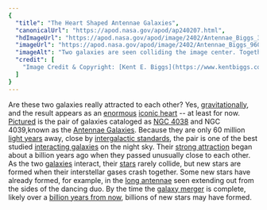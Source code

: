 ```yaml
---
{
  "title": "The Heart Shaped Antennae Galaxies",
  "canonicalUrl": "https://apod.nasa.gov/apod/ap240207.html",
  "hdImageUrl": "https://apod.nasa.gov/apod/image/2402/Antennae_Biggs_3840.jpg",
  "imageUrl": "https://apod.nasa.gov/apod/image/2402/Antennae_Biggs_960.jpg",
  "imageAlt": "Two galaxies are seen colliding the image center. Together, they look like a classic heart icon but with long tails. Please see the explanation for more detailed information.",
  "credit": [
    "Image Credit & Copyright: [Kent E. Biggs](https://www.kentbiggs.com/about.htm)"
  ]
}
---
```


Are these two galaxies really attracted to each other? Yes, [gravitationally](https://en.wikipedia.org/wiki/Gravity), and the result appears as an [enormous](https://apod.nasa.gov/apod/ap220214.html) [iconic heart](https://en.wikipedia.org/wiki/Heart_symbol) -- at least for now. [Pictured](https://www.kentbiggs.com/images/galaxies/N4038.htm) is the pair of galaxies cataloged as [NGC 4038](https://apod.nasa.gov/apod/ap180523.html) and NGC 4039,known as the [Antennae Galaxies](https://apod.nasa.gov/apod/ap220331.html). Because they are only 60 million [light years](https://spaceplace.nasa.gov/light-year/) away, close by [intergalactic standards](https://apod.nasa.gov/apod/ap130408.html), the pair is one of the best studied [interacting galaxies](https://apod.nasa.gov/apod/ap191120.html) on the night sky. Their [strong attraction](https://www.boredpanda.com/blog/wp-content/uploads/2019/04/travelling-cuddling-stray-cats-istanbul-orin-fb12-png__700.jpg) began about a billion years ago when they passed unusually close to each other. As the two [galaxies](https://science.nasa.gov/universe/galaxies/) interact, their [stars](https://esahubble.org/wordbank/star/) rarely collide, but new stars are formed when their interstellar gases crash together. Some new stars have already formed, for example, in the [long antennae](https://en.wikipedia.org/wiki/Antenna_(biology)#/media/File:Rosalia_alpina_side.JPG) seen extending out from the sides of the dancing duo. By the time the [galaxy merger](http://astronomyonline.org/Cosmology/GalaxyMergers.asp) is complete, likely over a [billion years from now](https://en.wikipedia.org/wiki/Timeline_of_the_far_future), billions of new stars may have formed.
